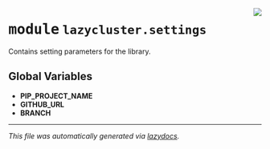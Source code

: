 <!-- markdownlint-disable -->

<a href="https://github.com/ai-chain/lazycluster/blob/main/src/lazycluster/settings.py#L0"><img align="right" style="float:right;" src="https://img.shields.io/badge/-source-cccccc?style=flat-square"></a>

# <kbd>module</kbd> `lazycluster.settings`
Contains setting parameters for the library. 

**Global Variables**
---------------
- **PIP_PROJECT_NAME**
- **GITHUB_URL**
- **BRANCH**




---

_This file was automatically generated via [lazydocs](https://github.com/ai-chain/lazydocs)._
